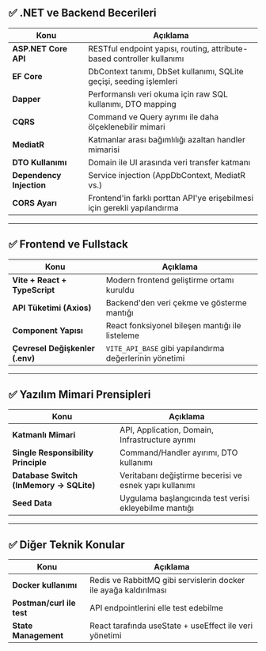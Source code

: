 ## ✅ .NET ve Backend Becerileri

| Konu                     | Açıklama                                                                 |
| ------------------------ | ------------------------------------------------------------------------ |
| **ASP.NET Core API**     | RESTful endpoint yapısı, routing, attribute-based controller kullanımı   |
| **EF Core**              | DbContext tanımı, DbSet kullanımı, SQLite geçişi, seeding işlemleri      |
| **Dapper**               | Performanslı veri okuma için raw SQL kullanımı, DTO mapping              |
| **CQRS**                 | Command ve Query ayrımı ile daha ölçeklenebilir mimari                   |
| **MediatR**              | Katmanlar arası bağımlılığı azaltan handler mimarisi                     |
| **DTO Kullanımı**        | Domain ile UI arasında veri transfer katmanı                             |
| **Dependency Injection** | Service injection (AppDbContext, MediatR vs.)                            |
| **CORS Ayarı**           | Frontend'in farklı porttan API'ye erişebilmesi için gerekli yapılandırma |

---

## ✅ Frontend ve Fullstack

| Konu                            | Açıklama                                                |
| ------------------------------- | ------------------------------------------------------- |
| **Vite + React + TypeScript**   | Modern frontend geliştirme ortamı kuruldu               |
| **API Tüketimi (Axios)**        | Backend'den veri çekme ve gösterme mantığı              |
| **Component Yapısı**            | React fonksiyonel bileşen mantığı ile listeleme         |
| **Çevresel Değişkenler (.env)** | `VITE_API_BASE` gibi yapılandırma değerlerinin yönetimi |

---

## ✅ Yazılım Mimari Prensipleri

| Konu                                    | Açıklama                                               |
| --------------------------------------- | ------------------------------------------------------ |
| **Katmanlı Mimari**                     | API, Application, Domain, Infrastructure ayrımı        |
| **Single Responsibility Principle**     | Command/Handler ayırımı, DTO kullanımı                 |
| **Database Switch (InMemory → SQLite)** | Veritabanı değiştirme becerisi ve esnek yapı kullanımı |
| **Seed Data**                           | Uygulama başlangıcında test verisi ekleyebilme mantığı |

---

## ✅ Diğer Teknik Konular

| Konu                      | Açıklama                                                         |
| ------------------------- | ---------------------------------------------------------------- |
| **Docker kullanımı**      | Redis ve RabbitMQ gibi servislerin docker ile ayağa kaldırılması |
| **Postman/curl ile test** | API endpointlerini elle test edebilme                            |
| **State Management**      | React tarafında useState + useEffect ile veri yönetimi           |